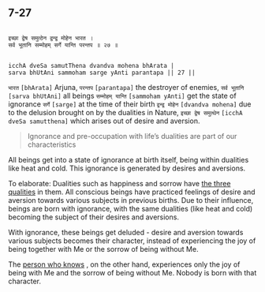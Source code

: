 ## 7-27


```shloka-sa

इच्छा द्वेष समुत्ठेन द्वन्द्व मोहेन भारत ।
सर्व भूतानि सम्मोहम् सर्गे यान्ति परन्तप ॥ २७ ॥

```
```shloka-sa-hk

icchA dveSa samutThena dvandva mohena bhArata |
sarva bhUtAni sammoham sarge yAnti parantapa || 27 ||

```
`भारत` `[bhArata]` Arjuna, `परन्तप` `[parantapa]` the destroyer of enemies, `सर्व भूतानि` `[sarva bhUtAni]` all beings `सम्मोहम् यान्ति` `[sammoham yAnti]` get the state of ignorance `सर्गे` `[sarge]` at the time of their birth `द्वन्द्व मोहेन` `[dvandva mohena]` due to the delusion brought on by the dualities in Nature, `इच्छा द्वेष समुत्थेन` `[icchA dveSa samutthena]` which arises out of desire and aversion.


<a name='applnote_130'></a>
> Ignorance and pre-occupation with life’s dualities are part of our characteristics



All beings get into a state of ignorance at birth itself, being within dualities like heat and cold. This ignorance is generated by desires and aversions. 

<a name='dvandva_dualities'></a>
To elaborate: Dualities such as happiness and sorrow have 
[the three qualities](satva_rajas_tamas)
 in them. All conscious beings have practiced feelings of desire and aversion towards various subjects in previous births. Due to their influence, beings are born with ignorance, with the same dualities (like heat and cold) becoming the subject of their desires and aversions. 

With ignorance, these beings get deluded - desire and aversion towards various subjects becomes their character, instead of experiencing the joy of being together with Me or the sorrow of being without Me. 

The 
[person who knows](jnAnI)
, on the other hand, experiences only the joy of being with Me and the sorrow of being without Me. Nobody is born with that character.



